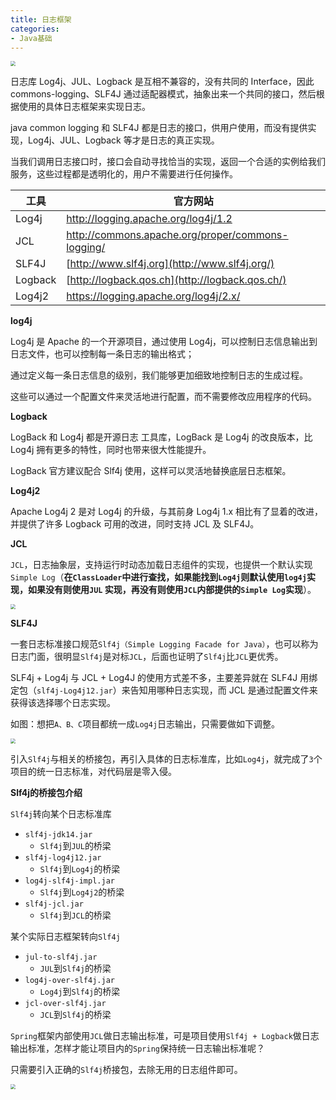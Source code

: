 ```yaml
---
title: 日志框架
categories: 
- Java基础
---
```


<img src="https://img-blog.csdnimg.cn/4abb8ef8a966404b84601bdfbbd964e0.png" style="zoom:50%;" />

日志库 Log4j、JUL、Logback 是互相不兼容的，没有共同的 Interface，因此 commons-logging、SLF4J 通过适配器模式，抽象出来一个共同的接口，然后根据使用的具体日志框架来实现日志。

java common logging 和 SLF4J 都是日志的接口，供用户使用，而没有提供实现，Log4j、JUL、Logback 等才是日志的真正实现。

当我们调用日志接口时，接口会自动寻找恰当的实现，返回一个合适的实例给我们服务，这些过程都是透明化的，用户不需要进行任何操作。

| 工具    | 官方网站                                          |
| ------- | ------------------------------------------------- |
| Log4j   | http://logging.apache.org/log4j/1.2               |
| JCL     | http://commons.apache.org/proper/commons-logging/ |
| SLF4J   | [http://www.slf4j.org](http://www.slf4j.org/)     |
| Logback | [http://logback.qos.ch](http://logback.qos.ch/)   |
| Log4j2  | https://logging.apache.org/log4j/2.x/             |

**log4j**

Log4j 是 Apache 的一个开源项目，通过使用 Log4j，可以控制日志信息输出到日志文件，也可以控制每一条日志的输出格式；

通过定义每一条日志信息的级别，我们能够更加细致地控制日志的生成过程。

这些可以通过一个配置文件来灵活地进行配置，而不需要修改应用程序的代码。

**Logback**

LogBack 和 Log4j 都是开源日志 工具库，LogBack 是 Log4j 的改良版本，比 Log4j 拥有更多的特性，同时也带来很大性能提升。

LogBack 官方建议配合 Slf4j 使用，这样可以灵活地替换底层日志框架。

**Log4j2**

Apache Log4j 2 是对 Log4j 的升级，与其前身 Log4j 1.x 相比有了显着的改进，并提供了许多 Logback 可用的改进，同时支持 JCL 及 SLF4J。

**JCL**

`JCL`，日志抽象层，支持运行时动态加载日志组件的实现，也提供一个默认实现`Simple Log`（**在`ClassLoader`中进行查找，如果能找到`Log4j`则默认使用`log4j`实现，如果没有则使用`JUL` 实现，再没有则使用`JCL`内部提供的`Simple Log`实现**）。

<img src="https://img-blog.csdnimg.cn/261d5e3fbdc046e488395d16ebf6fe12.png" style="zoom:50%;" />

**SLF4J**

一套日志标准接口规范`Slf4j（Simple Logging Facade for Java）`，也可以称为日志门面，很明显`Slf4j`是对标`JCL`，后面也证明了`Slf4j`比`JCL`更优秀。

SLF4j + Log4j 与 JCL + Log4J 的使用方式差不多，主要差异就在 SLF4J 用绑定包（`slf4j-Log4j12.jar`）来告知用哪种日志实现，而 JCL 是通过配置文件来获得该选择哪个日志实现。

如图：想把`A、B、C`项目都统一成`Log4j`日志输出，只需要做如下调整。

<img src="https://img-blog.csdnimg.cn/d2254917fef246249536cc949d1b3230.png" style="zoom:50%;" />

引入`Slf4j`与相关的桥接包，再引入具体的日志标准库，比如`Log4j`，就完成了`3`个项目的统一日志标准，对代码层是零入侵。

**Slf4j的桥接包介绍**

`Slf4j`转向某个日志标准库

- `slf4j-jdk14.jar`
  - `Slf4j`到`JUL`的桥梁
- `slf4j-log4j12.jar`
  - `Slf4j`到`Log4j`的桥梁
- `log4j-slf4j-impl.jar`
  - `Slf4j`到`Log4j2`的桥梁
- `slf4j-jcl.jar`
  - `Slf4j`到`JCL`的桥梁

某个实际日志框架转向`Slf4j`

- `jul-to-slf4j.jar`
  - `JUL`到`Slf4j`的桥梁
- `log4j-over-slf4j.jar`
  - `Log4j`到`Slf4j`的桥梁
- `jcl-over-slf4j.jar`
  - `JCL`到`Slf4j`的桥梁

`Spring`框架内部使用`JCL`做日志输出标准，可是项目使用`Slf4j + Logback`做日志输出标准，怎样才能让项目内的`Spring`保持统一日志输出标准呢？

只需要引入正确的`Slf4j`桥接包，去除无用的日志组件即可。

<img src="https://img-blog.csdnimg.cn/128a5e191c6145a09414f2deeb79df70.png" style="zoom:50%;" />